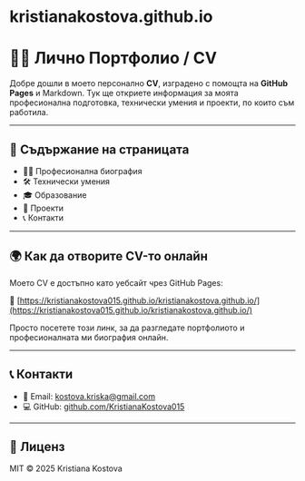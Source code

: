 # kristianakostova.github.io
# 👩‍💻 Лично Портфолио / CV

Добре дошли в моето персонално **CV**, изградено с помощта на **GitHub Pages** и Markdown. 
Тук ще откриете информация за моята професионална подготовка, технически умения и проекти, по които съм работила.

---

## 🧾 Съдържание на страницата

- 👨‍💻 Професионална биография
- 🛠️ Технически умения
- 🎓 Образование
- 📂 Проекти
- 📞 Контакти

---
## 🌍 Как да отворите CV-то онлайн

Моето CV е достъпно като уебсайт чрез GitHub Pages:  

🔗 [https://kristianakostova015.github.io/kristianakostova.github.io/](https://kristianakostova015.github.io/kristianakostova.github.io/)  

Просто посетете този линк, за да разгледате портфолиото и професионалната ми биография онлайн.

---

## 📞 Контакти

- 📧 Email: kostova.kriska@gmail.com  
- 💻 GitHub: [github.com/KristianaKostova015](https://github.com/KristianaKostova015)

---

## 📄 Лиценз

MIT © 2025 Kristiana Kostova
